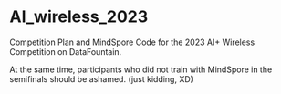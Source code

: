 # AI_wireless_2023

Competition Plan and MindSpore Code for the 2023 AI+ Wireless Competition on DataFountain.





At the same time, participants who did not train with MindSpore in the semifinals should be ashamed. (just kidding, XD)
